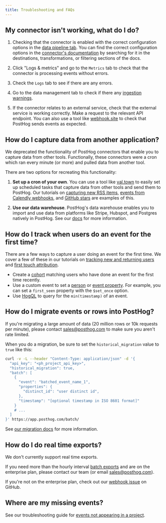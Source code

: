 ```yaml
---
title: Troubleshooting and FAQs
---
```


## My connector isn't working, what do I do?

1. Checking that the connector is enabled with the correct configuration options in the [data pipeline tab](https://app.posthog.com/apps). You can find the correct configuration options in the [connector's documentation](/docs/cdp) by searching for it in the destinations, transformations, or filtering sections of the docs.

2. Click "Logs & metrics" and go to the `Metrics` tab to check that the connector is processing events without errors.

3. Check the `Logs` tab to see if there are any errors.

4. Go to the data management tab to check if there any [ingestion warnings](https://us.posthog.com/data-management/ingestion-warnings).

5. If the connector relates to an external service, check that the external service is working correctly. Make a request to the relevant API endpoint. You can also use a tool like [webhook.site](https://webhook.site/) to check that PostHog sends events as expected.

## How do I capture data from another application?

We deprecated the functionality of PostHog connectors that enable you to capture data from other tools. Functionally, these connectors were a cron which ran every minute (or more) and pulled data from another tool.

There are two options for recreating this functionality:

1. **Set up a cron of your own**. You can use a tool like [val.town](https://val.town/) to easily set up scheduled tasks that capture data from other tools and send them to PostHog. Our tutorials on [capturing new RSS items](/tutorials/rss-item-capture), [events from Calendly webhooks](/tutorials/calendly-webhooks), and [GitHub stars](/tutorials/github-star-tracker) are examples of this.

2. **Use our data warehouse**. PostHog's data warehouse enables you to import and use data from platforms like Stripe, Hubspot, and Postgres natively in PostHog. See our [docs](/docs/data-warehouse) for more information.

## How do I track when users do an event for the first time?

There are a few ways to capture a user doing an event for the first time. We cover a few of these in our tutorials on [tracking new and returning users](/tutorials/track-new-returning-users) and [first touch attribution](/tutorials/first-last-touch-attribution).

- Create a [cohort](/docs/data/cohorts) matching users who have done an event for the first time recently.
- Use a custom event to set a [person](/docs/getting-started/user-properties) or [event property](/docs/data/events). For example, you can set a `first_seen` property with the `$set_once` option.
- Use [HogQL](/docs/product-analytics/sql) to query for the `min(timestamp)` of an event.

## How do I migrate events or rows into PostHog?

If you're migrating a large amount of data (20 million rows or 10k requests per minute), please contact [sales@posthog.com](mailto:sales@posthog.com) to make sure you aren't rate limited.

When you do a migration, be sure to set the `historical_migration` value to `true` like this:

```bash
curl -v -L --header "Content-Type: application/json" -d '{
  "api_key": "<ph_project_api_key>",
  "historical_migration": true,
  "batch": [
    {
      "event": "batched_event_name_1",
      "properties": {
        "distinct_id": "user distinct id",
      },
      "timestamp": "[optional timestamp in ISO 8601 format]"
    }
    # ...
  ]
}' https://app.posthog.com/batch/ 
```

See [our migration docs](/docs/migrate/ingest-historic-data) for more information.

## How do I do real time exports?

We don't currently support real time exports. 

If you need more than the hourly interval [batch exports](/docs/cdp/batch-exports) and are on the enterprise plan, please contact our team (or email [sales@posthog.com](mailto:sales@posthog.com)). 

If you're not on the enterprise plan, check out our [webhook issue](https://github.com/PostHog/posthog/issues/16976) on GitHub.

## Where are my missing events?

See our troubleshooting guide for [events not appearing in a project](/docs/product-analytics/troubleshooting#why-are-events-not-appearing-in-my-project).